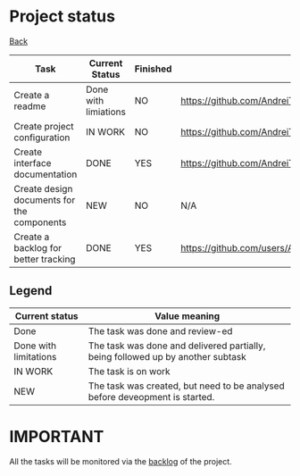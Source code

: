 # Project status

[Back](./README.md)

| Task           | Current Status | Finished | TRACKER |
|----------------|---------------|---------------|---------------|
| Create a readme | Done with limiations | NO | https://github.com/AndreiTurean/measurement_data_solution/issues/17
| Create project configuration   | IN WORK | NO | https://github.com/AndreiTurean/measurement_data_solution/issues/17
| Create interface documentation  | DONE | YES | https://github.com/AndreiTurean/measurement_data_solution/issues/17
| Create design documents for the components   | NEW | NO | N/A
| Create a backlog for better tracking  | DONE | YES | https://github.com/users/AndreiTurean/projects/1

## Legend

| Current status | Value meaning | 
|----------------|---------------|
| Done | The task was done and review-ed
| Done with limitations   | The task was done and delivered partially, being followed up by another subtask
| IN WORK   | The task is on work
| NEW   | The task was created, but need to be analysed before deveopment is started.

# IMPORTANT

All the tasks will be monitored via the [backlog](https://github.com/users/AndreiTurean/projects/1) of the project.